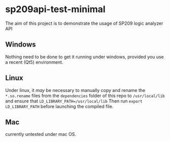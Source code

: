 # sp209api-test-minimal
 
The aim of this project is to demonstrate the usage of SP209 logic analyzer API

## Windows
Nothing need to be done to get it running under windows, provided you use a recent (Qt5) environment.

## Linux
Under linux, it *may* be necessary to manually copy and rename the `*.so.rename` files  from the `dependencies` folder of this repo to `/usr/local/lib` and ensure that 
`LD_LIBRARY_PATH=/usr/local/lib`
Then run `export LD_LIBRARY_PATH` before launching the compiled file.

## Mac
currently untested under mac OS.
